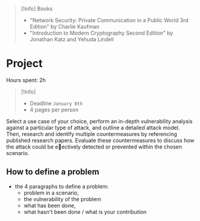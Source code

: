 > [!info] Books
> - "Network Security: Private Communication in a Public World 3rd Edition" by Charlie Kaufman
> - "Introduction to Modern Cryptography Second Edition" by Jonathan Katz and Yehuda Lindell
# Project
Hours spent: 2h

> [!info]
> - Deadline `January 8th`
> - 4 pages per person

Select a use case of your choice, perform an in-depth vulnerability analysis against a particular type of attack, and outline a detailed attack model. Then, research and identify multiple countermeasures by referencing published research papers. Evaluate these countermeasures to discuss how the attack could be eectively detected or prevented within the chosen scenario.

## How to define a problem
- the 4 paragraphs to define a problem:  
	- problem in a scenario,
	- the vulnerability of the problem
	- what has been done,  
	- what hasn't been done / what is your contribution

